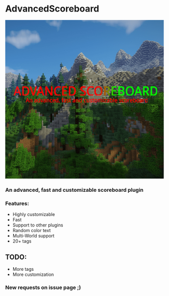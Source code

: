 # AdvancedScoreboard

![Alt text](backgrounder.jpg?raw=true "Title")
### An advanced, fast and customizable scoreboard plugin
### Features:
- Highly customizable
- Fast
- Support to other plugins
- Random color text
- Multi-World support
- 20+ tags
## TODO:
   - More tags
   - More customization
  
### New requests on issue page ;)
